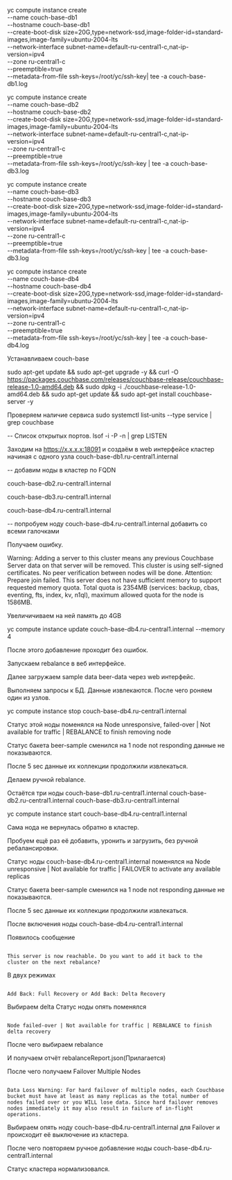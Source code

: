 yc compute instance create \
  --name couch-base-db1 \
  --hostname couch-base-db1 \
  --create-boot-disk size=20G,type=network-ssd,image-folder-id=standard-images,image-family=ubuntu-2004-lts \
  --network-interface subnet-name=default-ru-central1-c,nat-ip-version=ipv4 \
  --zone ru-central1-c \
  --preemptible=true \
  --metadata-from-file ssh-keys=/root/yc/ssh-key| tee -a couch-base-db1.log

yc compute instance create \
  --name couch-base-db2 \
  --hostname couch-base-db2 \
  --create-boot-disk size=20G,type=network-ssd,image-folder-id=standard-images,image-family=ubuntu-2004-lts \
  --network-interface subnet-name=default-ru-central1-c,nat-ip-version=ipv4 \
  --zone ru-central1-c \
  --preemptible=true \
  --metadata-from-file ssh-keys=/root/yc/ssh-key | tee -a couch-base-db3.log

yc compute instance create \
  --name couch-base-db3 \
  --hostname couch-base-db3 \
  --create-boot-disk size=20G,type=network-ssd,image-folder-id=standard-images,image-family=ubuntu-2004-lts \
  --network-interface subnet-name=default-ru-central1-c,nat-ip-version=ipv4 \
  --zone ru-central1-c \
  --preemptible=true \
  --metadata-from-file ssh-keys=/root/yc/ssh-key | tee -a couch-base-db3.log

yc compute instance create \
  --name couch-base-db4 \
  --hostname couch-base-db4 \
  --create-boot-disk size=20G,type=network-ssd,image-folder-id=standard-images,image-family=ubuntu-2004-lts \
  --network-interface subnet-name=default-ru-central1-c,nat-ip-version=ipv4 \
  --zone ru-central1-c \
  --preemptible=true \
  --metadata-from-file ssh-keys=/root/yc/ssh-key | tee -a couch-base-db4.log


Устанавливаем couch-base

sudo apt-get update && sudo apt-get upgrade -y && curl -O https://packages.couchbase.com/releases/couchbase-release/couchbase-release-1.0-amd64.deb && sudo dpkg -i ./couchbase-release-1.0-amd64.deb && sudo apt-get update && sudo apt-get install couchbase-server -y

Проверяем наличие сервиса
sudo systemctl list-units --type service | grep couchbase

-- Список открытых портов.
lsof -i -P -n | grep LISTEN

Заходим на https://x.x.x.x:18091
и создаём в web интерфейсе кластер начиная с одного узла
couch-base-db1.ru-central1.internal

-- добавим ноды в кластер по FQDN

couch-base-db2.ru-central1.internal

couch-base-db3.ru-central1.internal

couch-base-db4.ru-central1.internal



-- попробуем ноду couch-base-db4.ru-central1.internal добавить со всеми галочками

Получаем ошибку.

Warning: Adding a server to this cluster means any previous Couchbase Server data on that server will be removed.
This cluster is using self-signed certificates. No peer verification between nodes will be done.
Attention: Prepare join failed. This server does not have sufficient memory to support requested memory quota. Total quota is 2354MB (services: backup, cbas, eventing, fts, index, kv, n1ql), maximum allowed quota for the node is 1586MB.

Увеличичиваем на ней память до 4GB

yc compute instance update  couch-base-db4.ru-central1.internal --memory 4

После этого добавление проходит без ошибок.

Запускаем rebalance в веб интерфейсе.

Далее загружаем sample data beer-data через web интерфейс.

Выполняем запросы к БД.
Данные извлекаются.
После чего роняем один из узлов.

yc compute instance stop couch-base-db4.ru-central1.internal

Статус этой ноды поменялся на 
Node unresponsive, failed-over | Not available for traffic | REBALANCE to finish removing node

Статус бакета beer-sample сменился на
1 node not responding
данные не показываются.

После 5 sec данные их коллекции продолжили извлекаться.

Делаем ручной rebalance.

Остаётся три ноды
couch-base-db1.ru-central1.internal
couch-base-db2.ru-central1.internal
couch-base-db3.ru-central1.internal


yc compute instance start couch-base-db4.ru-central1.internal

Сама нода не вернулась обратно в кластер.

Пробуем ещё раз её добавить, уронить и загрузить, без ручной ребалансировки.

Статус ноды couch-base-db4.ru-central1.internal поменялся на 
Node unresponsive | Not available for traffic | FAILOVER to activate any available replicas

Статус бакета beer-sample сменился на
1 node not responding
данные не показываются.

После 5 sec данные их коллекции продолжили извлекаться.

После включения ноды couch-base-db4.ru-central1.internal

Появилось сообщение
<pre><code>
This server is now reachable. Do you want to add it back to the cluster on the next rebalance?
</code></pre>

В двух режимах 
<pre><code>
Add Back: Full Recovery or Add Back: Delta Recovery
</code></pre>

Выбираем delta
Статус ноды опять поменялся
<pre><code>
Node failed-over | Not available for traffic | REBALANCE to finish delta recovery
</code></pre>
После чего выбираем rebalance

И получаем отчёт rebalanceReport.json(Прилагается)

После чего получаем Failover Multiple Nodes
<pre><code>
Data Loss Warning: For hard failover of multiple nodes, each Couchbase bucket must have at least as many replicas as the total number of nodes failed over or you WILL lose data. Since hard failover removes nodes immediately it may also result in failure of in-flight operations.
</code></pre>
Выбираем опять ноду couch-base-db4.ru-central1.internal для Failover и происходит её выключение из кластера.

После чего повторяем ручное добавление ноды couch-base-db4.ru-central1.internal

Статус кластера нормализовался.